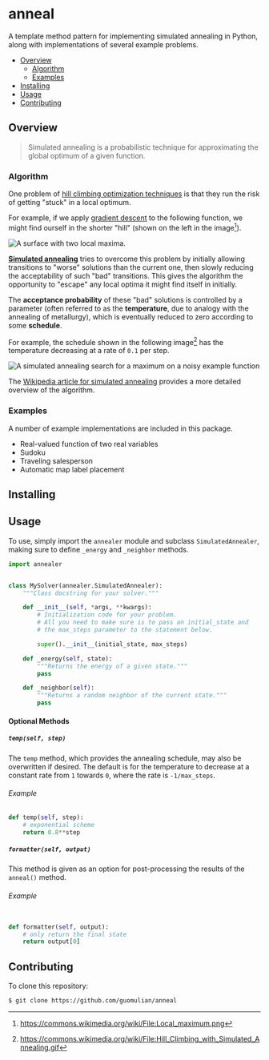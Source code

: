 # anneal
A template method pattern for implementing simulated annealing in Python, along with implementations of several example problems.

- [Overview](#overview)
    - [Algorithm](#algorithm)
    - [Examples](#examples)
- [Installing](#installing)
- [Usage](#usage)
- [Contributing](#contributing)

## Overview
> Simulated annealing is a probabilistic technique for approximating the global optimum of a given function.

### Algorithm

One problem of [hill climbing optimization techniques](https://en.wikipedia.org/wiki/Hill_climbing) is that they run the risk of getting "stuck" in a local optimum.

For example, if we apply [gradient descent](https://en.wikipedia.org/wiki/Gradient_descent) to the following function, we might find ourself in the shorter "hill" (shown on the left in the image[^1]).

![A surface with two local maxima.][non-convex-example-image]

**[Simulated annealing](https://en.wikipedia.org/wiki/Simulated_annealing)** tries to overcome this problem by initially allowing transitions to "worse" solutions than the current one, then slowly reducing the acceptability of such "bad" transitions. This gives the algorithm the opportunity to "escape" any local optima it might find itself in initially.

The **acceptance probability** of these "bad" solutions is controlled by a parameter (often referred to as the **temperature**, due to analogy with the annealing of metallurgy), which is eventually reduced to zero according to some **schedule**.

For example, the schedule shown in the following image[^2] has the temperature decreasing at a rate of `0.1` per step.

![A simulated annealing search for a maximum on a noisy example function][wikipedia-image]

The [Wikipedia article for simulated annealing](https://en.wikipedia.org/wiki/Simulated_annealing) provides a more detailed overview of the algorithm.

[^1]: https://commons.wikimedia.org/wiki/File:Local_maximum.png
[^2]: https://commons.wikimedia.org/wiki/File:Hill_Climbing_with_Simulated_Annealing.gif


### Examples
A number of example implementations are included in this package.

- Real-valued function of two real variables
- Sudoku
- Traveling salesperson
- Automatic map label placement

## Installing


## Usage

To use, simply import the `annealer` module and subclass `SimulatedAnnealer`, making sure to define `_energy` and `_neighbor` methods.

```python
import annealer


class MySolver(annealer.SimulatedAnnealer):
    """Class docstring for your solver."""

    def __init__(self, *args, **kwargs):
        # Initialization code for your problem.
        # All you need to make sure is to pass an initial_state and
        # the max_steps parameter to the statement below.

        super().__init__(initial_state, max_steps)

    def _energy(self, state):
        """Returns the energy of a given state."""
        pass

    def _neighbor(self):
        """Returns a random neighbor of the current state."""
        pass
```

#### Optional Methods
##### `temp(self, step)`
The `temp` method, which provides the annealing schedule, may also be overwritten if desired. The default is for the temperature to decrease at a constant rate from `1` towards `0`, where the rate is `-1/max_steps`. 

###### Example
```python
def temp(self, step):
    # exponential scheme
    return 0.8**step
```
##### `formatter(self, output)`
This method is given as an option for post-processing the results of the `anneal()` method.

###### Example
```python

def formatter(self, output):
    # only return the final state
    return output[0]
```

## Contributing
To clone this repository:
```bash
$ git clone https://github.com/guomulian/anneal
```

[wikipedia-image]: https://upload.wikimedia.org/wikipedia/commons/d/d5/Hill_Climbing_with_Simulated_Annealing.gif
[non-convex-example-image]: https://upload.wikimedia.org/wikipedia/commons/thumb/7/7e/Local_maximum.png/260px-Local_maximum.png